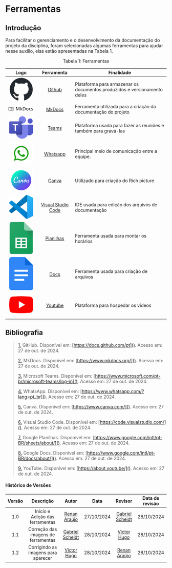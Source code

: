 # Ferramentas 

## **Introdução**

Para facilitar o gerenciamento e o desenvolvimento da documentação do projeto da disciplina, foram selecionadas algumas ferramentas para ajudar nesse auxilio, elas estão apresentadas na Tabela 1. 


<div style="text-align: center">
<p>Tabela 1: Ferramentas </p>
</div>


| Logo | Ferramenta | Finalidade |
| :-----: | :----: | ----------- |
| <img src="https://github.com/Requisitos-de-Software/2024.2-Sympla/raw/main/docs/assets/ferramentas/github.png" width=75px> | [Github](#b) | Plataforma para armazenar os documentos produzidos e versionamento deles |
| <img style="border-radius: 25%" src="https://github.com/Requisitos-de-Software/2024.2-Sympla/raw/main/docs/assets/ferramentas/mkdocs.png" width=150px> | [MkDocs](#a) | Ferramenta utilizada para a criação da documentação do projeto |
| <img src="https://github.com/Requisitos-de-Software/2024.2-Sympla/raw/main/docs/assets/ferramentas/teams.png" width=75px> | [Teams](#d) | Plataforma usada para fazer as reuniões e também para gravá-las |
| <img src="https://github.com/Requisitos-de-Software/2024.2-Sympla/raw/main/docs/assets/ferramentas/whatsapp.png" width=75px> | [Whatsapp](#e) | Principal meio de comunicação entre a equipe.|
| <img src="https://github.com/Requisitos-de-Software/2024.2-Sympla/raw/main/docs/assets/ferramentas/canva.png" width=75> | [Canva](#f) | Utilizado para criação do Rich picture |
| <img src="https://github.com/Requisitos-de-Software/2024.2-Sympla/raw/main/docs/assets/ferramentas/vscode.png" width=75px> | [Visual Studio Code](#g) | IDE usada para edição dos arquivos de documentação |
| <img src="https://github.com/Requisitos-de-Software/2024.2-Sympla/raw/main/docs/assets/ferramentas/panilha.png" width=75px> | [Planilhas](#g) | Ferramenta usada para montar os horários |
| <img src="https://github.com/Requisitos-de-Software/2024.2-Sympla/raw/main/docs/assets/ferramentas/docs.png" width=75px> | [Docs](#g) | Ferramenta usada para criação de arquivos |
| <img src="https://github.com/Requisitos-de-Software/2024.2-Sympla/raw/main/docs/assets/ferramentas/youtube.png" width=75px> | [Youtube](#g) | Plataforma para hospedar os vídeos |



## **Bibliografia**

> <a id="FRM1" href="#anchor_1">1.</a> GitHub. Disponível em: [https://docs.github.com/pt](). Acesso em: 27 de out. de 2024.
>
> <a id="FRM4" href="#anchor_2">2.</a> MkDocs. Disponível em: [https://www.mkdocs.org/](). Acesso em: 27 de out. de 2024.
> 
> <a id="FRM2" href="#anchor_3">3.</a> Microsoft Teams. Disponível em: [https://www.microsoft.com/pt-br/microsoft-teams/log-in](). Acesso em: 27 de out. de 2024.
>
> <a id="FRM6" href="#anchor_4">4.</a> WhatsApp. Disponível em: [https://www.whatsapp.com/?lang=pt_br](). Acesso em: 27 de out. de 2024.
>
> <a id="FRM6" href="#anchor_5">5.</a> Canva. Disponível em: [https://www.canva.com/](). Acesso em: 27 de out. de 2024.
> 
> <a id="FRM5" href="#anchor_6">6.</a> Visual Studio Code. Disponível em: [https://code.visualstudio.com/](). Acesso em: 27 de out. de 2024.
>
> <a id="FRM8" href="#anchor_7">7.</a> Google Planilhas. Disponível em: [https://www.google.com/intl/pt-BR/sheets/about/](). Acesso em: 27 de out. de 2024.
>
> <a id="FRM9" href="#anchor_8">8.</a> Google Docs. Disponível em: [https://www.google.com/intl/pt-BR/docs/about/](). Acesso em: 27 de out. de 2024.
> 
> <a id="FRM7" href="#anchor_9">9.</a> YouTube. Disponível em: [https://about.youtube/](). Acesso em: 27 de out. de 2024.
>

#### **Histórico de Versões**

| Versão |          Descrição              |     Autor      |      Data      |   Revisor     |    Data de revisão    |  
|:------:|:-------------------------------:|:--------------:|:--------------:|:-------------:|:---------------------:|
|  1.0   | Inicío e Adição das ferramentas | [Renan Araújo](https://github.com/renantfm4) | 27/10/2024   | [Gabriel Scheidt](https://github.com/Gxaite)  |28/10/2024|
|  1.1   | Correção das imagens de ferramentas | [Gabriel Scheidt](https://github.com/Gxaite) | 28/10/2024   | [Victor Hugo](https://github.com/VHbernardes) | 28/10/2024 |
|  1.2   | Corrigindo as imagens para aparecer | [Victor Hugo](https://github.com/VHbernardes) | 28/10/2024   |  [Renan Araújo](https://github.com/renantfm4) |  28/10/2024 |

